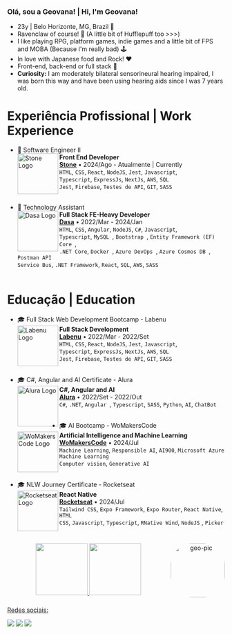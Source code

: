 ### Olá, sou a Geovana! | Hi, I'm Geovana!
  - 23y | Belo Horizonte, MG, Brazil 📍
  - Ravenclaw of course! 💙 (A little bit of Hufflepuff too >>>)
  - I like playing RPG, platform games, indie games and a little bit of FPS and MOBA (Because I'm really bad) 🕹
  - In love with Japanese food and Rock! ♥
  - Front-end, back-end or full stack 🎯
  - <strong> Curiosity: </strong> I am moderately bilateral sensorineural hearing impaired, I was born this way and have been using hearing aids since I was 7 years old.

##

# Experiência Profissional | Work Experience
- 💼 Software Engineer II
    <br>
    [<img align="left" height="94px" width="94px" alt="Stone Logo" src="https://media.licdn.com/dms/image/C4D0BAQGT_-yf7Xw9dw/company-logo_200_200/0/1673960541253?e=2147483647&v=beta&t=idyo8PNioSkSGcA4FvSe9DjhQH-q_W5fVnuydFsFl-A"/>](https://www.stone.com.br)
    **Front End Developer** \
    [**Stone**](https://www.stone.com.br) • 2024/Ago - Atualmente | Currently \
    `HTML`, `CSS`, `React`, `NodeJS`, `Jest`, `Javascript`, \
    `Typescript`, `ExpressJs`, `NextJs`, `AWS`, `SQL ` \
    `Jest`, `Firebase`, `Testes de API`, `GIT`, `SASS` \
    </br>

- 💼 Technology Assistant
    <br>
    [<img align="left" height="94px" width="94px" alt="Dasa Logo" src="https://cdn-images-1.medium.com/max/1200/1*MzTSWLSuHbztPm7tqukHaw.png"/>](https://www.dasa.com.br/)
    **Full Stack FE-Heavy Developer** \
    [**Dasa**](https://www.dasa.com.br/) • 2022/Mar - 2024/Jan \
    `HTML`, `CSS`, `Angular`, `NodeJS`, `C#`, `Javascript`, \
    `Typescript`, `MySQL `, `Bootstrap `, `Entity Framework (EF) Core `, \
    `.NET Core`, `Docker `, `Azure DevOps `, `Azure Cosmos DB `, `Postman API ` \
    `Service Bus`, `.NET Framework`, `React`, `SQL`, `AWS`, `SASS` \
    </br>

# Educação | Education
- 🎓 Full Stack Web Development Bootcamp - Labenu
    <br>
    [<img align="left" height="94px" width="94px" alt="Labenu Logo" src="https://user-images.githubusercontent.com/73656973/135145144-b8572a6c-b44e-4337-9b83-bde7f21b9327.png"/>](https://www.labenu.com.br/)
    **Full Stack Development** \
    [**Labenu**](https://www.labenu.com.br/) • 2022/Mar - 2022/Set \
    `HTML`, `CSS`, `React`, `NodeJS`, `Jest`, `Javascript`, \
    `Typescript`, `ExpressJs`, `NextJs`, `AWS`, `SQL ` \
    `Jest`, `Firebase`, `Testes de API`, `GIT`, `SASS` \
    <br/>
    
- 🎓 C#, Angular and AI Certificate - Alura
    <br>
    [<img align="left" height="94px" width="94px" alt="Alura Logo" src="https://avatars.githubusercontent.com/u/4975968?s=280&v=4"/>](https://www.alura.com.br/)
    **C#, Angular and AI** \
    [**Alura**](https://www.alura.com.br/) • 2022/Set - 2022/Out \
    `C#`, `.NET`, `Angular `, `Typescript`, `SASS`, `Python`, `AI`, `ChatBot` \
    <br/>
    
- 🎓 AI Bootcamp - WoMakersCode 
    <br>
    [<img align="left" height="94px" width="94px" alt="WoMakersCode Logo" src="https://media.licdn.com/dms/image/C4E0BAQH5SFRe58OpRg/company-logo_200_200/0/1654722228986/womakerscode_logo?e=2147483647&v=beta&t=0Vffw7gUsI1Df7gAdV_mfF2-6ZcFdqC3p2sr6yydpwI"/>](https://womakerscode.org)
    **Artificial Intelligence and Machine Learning** \
    [**WoMakersCode**](https://womakerscode.org) • 2024/Jul \
    `Machine Learning`, `Responsible AI`, `AI900`, `Microsoft Azure Machine Learning` \
    `Computer vision`, `Generative AI` \
    <br/>
    
- 🎓 NLW Journey Certificate - Rocketseat 
    <br>
    [<img align="left" height="94px" width="94px" alt="Rocketseat Logo" src="https://github.com/user-attachments/assets/7f0e7d71-61f5-4edb-89ca-fd2c9b4023e8"/>](https://app.rocketseat.com.br)
    **React Native** \
    [**Rocketseat**](https://app.rocketseat.com.br) • 2024/Jul \
    `Tailwind CSS`, `Expo Framework`, `Expo Router`, `React Native`, `HTML` \
    `CSS`, `Javascript`, `Typescript`, `RNative Wind`, `NodeJS` , `Picker`\
    <br/>

###

<div align="center">
  <a href="https://github.com/geovanaolis">
  <img height="120em" src="https://github-readme-stats.vercel.app/api?username=geovanaolis&show_icons=true&theme=merko&include_all_commits=true&count_private=true"/>
  <img height="120em" src="https://github-readme-stats.vercel.app/api/top-langs/?username=geovanaolis&layout=compact&langs_count=7&theme=merko"/>
  <img align="right" alt="geo-pic" height="125" style="border-radius:50px;" src="https://user-images.githubusercontent.com/97990410/187721678-e407c634-f413-48c4-ac42-893a844ba832.png">
</div>
  
###
  
<div> 
  <p> Redes sociais: </p>
 	<a href="https://www.twitch.tv/quironixx" target="_blank"><img src="https://img.shields.io/badge/Twitch-9146FF?style=for-the-badge&logo=twitch&logoColor=white" target="_blank"></a>
  <a href="https://www.linkedin.com/in/geovanaoliveria/" target="_blank"><img src="https://img.shields.io/badge/-LinkedIn-%230077B5?style=for-the-badge&logo=linkedin&logoColor=white" target="_blank"></a> 
  <a href="https://twitter.com/geovananix" target"_blank"><img src="https://img.shields.io/badge/Twitter-1DA1F2?style=for-the-badge&logo=twitter&logoColor=white" target="_blank"></a>
</div>
